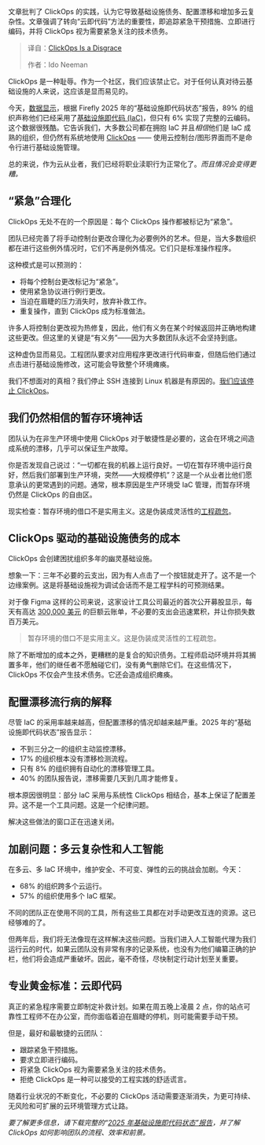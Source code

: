 <!--
title: ClickOps 令人蒙羞
cover: https://cdn.thenewstack.io/media/2025/07/18f1592f-clickops-is-a-disgrace.jpg
summary: 文章批判了 ClickOps 的实践，认为它导致基础设施债务、配置漂移和增加多云复杂性。文章强调了转向“云即代码”方法的重要性，即追踪紧急干预措施、立即进行编码，并将 ClickOps 视为需要紧急关注的技术债务。
-->

文章批判了 ClickOps 的实践，认为它导致基础设施债务、配置漂移和增加多云复杂性。文章强调了转向“云即代码”方法的重要性，即追踪紧急干预措施、立即进行编码，并将 ClickOps 视为需要紧急关注的技术债务。

> 译自：[ClickOps Is a Disgrace](https://thenewstack.io/clickops-is-a-disgrace/)
> 
> 作者：Ido Neeman

ClickOps 是一种耻辱。作为一个社区，我们应该禁止它。对于任何认真对待云基础设施的人来说，这应该是显而易见的。

今天，[数据显示](https://www.firefly.ai/state-of-iac-2025)，根据 Firefly 2025 年的“基础设施即代码状态”报告，89% 的组织声称他们已经采用了[基础设施即代码 (IaC)](https://thenewstack.io/introduction-to-infrastructure-as-code/)，但只有 6% 实现了完整的云编码。这个数据很残酷。它告诉我们，大多数公司都在拥抱 IaC 并且*相信*他们是 IaC 成熟的组织，但仍然有系统地使用 [ClickOps](https://thenewstack.io/iac-is-too-complicated-wheres-that-easy-button/) —— 使用云控制台/图形界面而不是命令行进行基础设施管理。

总的来说，作为云从业者，我们已经将职业渎职行为正常化了。*而且情况会变得更糟。*

## “紧急”合理化

ClickOps 无处不在的一个原因是：每个 ClickOps 操作都被标记为“紧急”。

团队已经完善了将手动控制台更改合理化为必要例外的艺术。但是，当大多数组织都在进行这些例外情况时，它们不再是例外情况。它们只是标准操作程序。

这种模式是可以预测的：

* 将每个控制台更改标记为“紧急”。
* 使用紧急协议进行例行更改。
* 当迫在眉睫的压力消失时，放弃补救工作。
* 重复操作，直到 ClickOps 成为标准做法。

许多人将控制台更改视为热修复，因此，他们有义务在某个时候返回并正确地构建这些更改。但这里的关键是“有义务”——因为大多数团队永远不会坚持到底。

这种虚伪显而易见。工程团队要求对应用程序更改进行代码审查，但随后他们通过点击进行基础设施修改，这可能会导致整个环境瘫痪。

我们不想面对的真相？我们停止 SSH 连接到 Linux 机器是有原因的。[我们应该停止 ClickOps](https://www.firefly.ai/blog/stop-clickops-3-steps-to-clean-up-your-cloud)。

## 我们仍然相信的暂存环境神话

团队认为在非生产环境中使用 ClickOps 对于敏捷性是必要的，这会在环境之间造成系统的漂移，几乎可以保证生产故障。

你是否发现自己说过：“一切都在我的机器上运行良好。一切在暂存环境中运行良好，然后我们部署到生产环境，突然——大规模停机”？这是一个从业者比他们愿意承认的更常遇到的问题。通常，根本原因是生产环境受 IaC 管理，而暂存环境仍然是 ClickOps 的自由区。

现实检查：暂存环境的借口不是实用主义。这是伪装成灵活性的[工程疏忽](https://thenewstack.io/why-most-iac-strategies-still-fail-and-how-to-fix-them)。

## ClickOps 驱动的基础设施债务的成本

ClickOps 会创建困扰组织多年的幽灵基础设施。

想象一下：三年不必要的云支出，因为有人点击了一个按钮就走开了。这不是一个边缘案例。这是将基础设施视为调试会话而不是工程学科的可预测结果。

对于像 Figma 这样的公司来说，这家设计工具公司最近的首次公开募股显示，每天有高达 [300,000 美元](https://www.datacenterdynamics.com/en/news/design-platform-figma-spends-300000-on-aws-daily/) 的巨额云账单，不必要的支出会迅速累积，并让你损失数百万美元。

> 暂存环境的借口不是实用主义。这是伪装成灵活性的工程疏忽。

除了不断增加的成本之外，更糟糕的是复合的知识债务。工程师启动环境并将其搁置多年，他们的继任者不愿触碰它们，没有勇气删除它们。在这些情况下，ClickOps 不仅会产生技术债务。它还会造成组织瘫痪。

## 配置漂移流行病的解释

尽管 IaC 的采用率越来越高，但配置漂移的情况却越来越严重。2025 年的“基础设施即代码状态”报告显示：

* 不到三分之一的组织主动监控漂移。
* 17% 的组织根本没有漂移检测流程。
* 只有 8% 的组织拥有自动化的漂移管理工具。
* 40% 的团队报告说，漂移需要几天到几周才能修复。

根本原因很明显：部分 IaC 采用与系统性 ClickOps 相结合，基本上保证了配置差异。这不是一个工具问题。这是一个纪律问题。

解决这些做法的窗口正在迅速关闭。

## 加剧问题：多云复杂性和人工智能

在多云、多 IaC 环境中，维护安全、不可变、弹性的云的挑战会加剧。今天：

* 68% 的组织跨多个云运行。
* 57% 的组织使用多个 IaC 框架。

不同的团队正在使用不同的工具，所有这些工具都在对手动更改互连的资源。这已经够难的了。

但两年后，我们将无法像现在这样解决这些问题。当我们进入人工智能代理为我们运行云的时代，如果云团队没有非常有序的记录系统，也没有为他们编纂正确的护栏，他们将会造成严重破坏。因此，毫不奇怪，尽快制定行动计划至关重要。

## 专业黄金标准：云即代码

真正的紧急程序需要立即制定补救计划。如果在周五晚上凌晨 2 点，你的站点可靠性工程师不在办公室，而你面临着迫在眉睫的停机，则可能需要手动干预。

但是，最好和最敏捷的云团队：

* 跟踪紧急干预措施。
* 要求立即进行编码。
* 将紧急 ClickOps 视为需要紧急关注的技术债务。
* 拒绝 ClickOps 是一种可以接受的工程实践的舒适谎言。

随着行业状况的不断变化，不必要的 ClickOps 活动需要逐渐消失，为更可持续、无风险和可扩展的云环境管理方式让路。

*要了解更多信息，请下载完整的“[2025 年基础设施即代码状态”报告](https://www.firefly.ai/state-of-iac-2025)，并了解 ClickOps 如何影响团队的流程、效率和前景。*